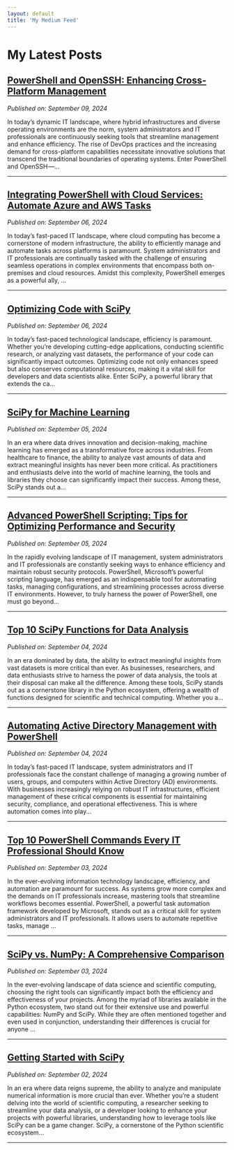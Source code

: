 ```yaml
---
layout: default
title: 'My Medium Feed'
---
```


# My Latest Posts

## [PowerShell and OpenSSH: Enhancing Cross-Platform Management](https://medium.com/tomtalkspowershell/powershell-and-openssh-enhancing-cross-platform-management-bc20fe8c7ac1?source=rss-cba96b45006f------2)
*Published on: September 09, 2024*

In today’s dynamic IT landscape, where hybrid infrastructures and diverse operating environments are the norm, system administrators and IT professionals are continuously seeking tools that streamline management and enhance efficiency. The rise of DevOps practices and the increasing demand for cross-platform capabilities necessitate innovative solutions that transcend the traditional boundaries of operating systems. Enter PowerShell and OpenSSH —...

---

## [Integrating PowerShell with Cloud Services: Automate Azure and AWS Tasks](https://tomtalksit.medium.com/integrating-powershell-with-cloud-services-automate-azure-and-aws-tasks-a68a56d29475?source=rss-cba96b45006f------2)
*Published on: September 06, 2024*

In today’s fast-paced IT landscape, where cloud computing has become a cornerstone of modern infrastructure, the ability to efficiently manage and automate tasks across platforms is paramount. System administrators and IT professionals are continually tasked with the challenge of ensuring seamless operations in complex environments that encompass both on-premises and cloud resources. Amidst this complexity, PowerShell emerges as a powerful ally, ...

---

## [Optimizing Code with SciPy](https://tomtalksit.medium.com/optimizing-code-with-scipy-e4e283b75143?source=rss-cba96b45006f------2)
*Published on: September 06, 2024*

In today’s fast-paced technological landscape, efficiency is paramount. Whether you’re developing cutting-edge applications, conducting scientific research, or analyzing vast datasets, the performance of your code can significantly impact outcomes. Optimizing code not only enhances speed but also conserves computational resources, making it a vital skill for developers and data scientists alike. Enter SciPy, a powerful library that extends the ca...

---

## [SciPy for Machine Learning](https://tomtalksit.medium.com/scipy-for-machine-learning-6cc8947dcc1d?source=rss-cba96b45006f------2)
*Published on: September 05, 2024*

In an era where data drives innovation and decision-making, machine learning has emerged as a transformative force across industries. From healthcare to finance, the ability to analyze vast amounts of data and extract meaningful insights has never been more critical. As practitioners and enthusiasts delve into the world of machine learning, the tools and libraries they choose can significantly impact their success. Among these, SciPy stands out a...

---

## [Advanced PowerShell Scripting: Tips for Optimizing Performance and Security](https://tomtalksit.medium.com/advanced-powershell-scripting-tips-for-optimizing-performance-and-security-60e6534bbe86?source=rss-cba96b45006f------2)
*Published on: September 05, 2024*

In the rapidly evolving landscape of IT management, system administrators and IT professionals are constantly seeking ways to enhance efficiency and maintain robust security protocols. PowerShell, Microsoft’s powerful scripting language, has emerged as an indispensable tool for automating tasks, managing configurations, and streamlining processes across diverse IT environments. However, to truly harness the power of PowerShell, one must go beyond...

---

## [Top 10 SciPy Functions for Data Analysis](https://tomtalksit.medium.com/top-10-scipy-functions-for-data-analysis-d5f0812cc7e8?source=rss-cba96b45006f------2)
*Published on: September 04, 2024*

In an era dominated by data, the ability to extract meaningful insights from vast datasets is more critical than ever. As businesses, researchers, and data enthusiasts strive to harness the power of data analysis, the tools at their disposal can make all the difference. Among these tools, SciPy stands out as a cornerstone library in the Python ecosystem, offering a wealth of functions designed for scientific and technical computing. Whether you a...

---

## [Automating Active Directory Management with PowerShell](https://tomtalksit.medium.com/automating-active-directory-management-with-powershell-09e728834582?source=rss-cba96b45006f------2)
*Published on: September 04, 2024*

In today’s fast-paced IT landscape, system administrators and IT professionals face the constant challenge of managing a growing number of users, groups, and computers within Active Directory (AD) environments. With businesses increasingly relying on robust IT infrastructures, efficient management of these critical components is essential for maintaining security, compliance, and operational effectiveness. This is where automation comes into play...

---

## [Top 10 PowerShell Commands Every IT Professional Should Know](https://tomtalksit.medium.com/top-10-powershell-commands-every-it-professional-should-know-93e16fcd7283?source=rss-cba96b45006f------2)
*Published on: September 03, 2024*

In the ever-evolving information technology landscape, efficiency, and automation are paramount for success. As systems grow more complex and the demands on IT professionals increase, mastering tools that streamline workflows becomes essential. PowerShell, a powerful task automation framework developed by Microsoft, stands out as a critical skill for system administrators and IT professionals. It allows users to automate repetitive tasks, manage ...

---

## [SciPy vs. NumPy: A Comprehensive Comparison](https://tomtalksit.medium.com/scipy-vs-numpy-a-comprehensive-comparison-5c0f804c9922?source=rss-cba96b45006f------2)
*Published on: September 03, 2024*

In the ever-evolving landscape of data science and scientific computing, choosing the right tools can significantly impact both the efficiency and effectiveness of your projects. Among the myriad of libraries available in the Python ecosystem, two stand out for their extensive use and powerful capabilities: NumPy and SciPy. While they are often mentioned together and even used in conjunction, understanding their differences is crucial for anyone ...

---

## [Getting Started with SciPy](https://tomtalksit.medium.com/getting-started-with-scipy-9a980a884838?source=rss-cba96b45006f------2)
*Published on: September 02, 2024*

In an era where data reigns supreme, the ability to analyze and manipulate numerical information is more crucial than ever. Whether you’re a student delving into the world of scientific computing, a researcher seeking to streamline your data analysis, or a developer looking to enhance your projects with powerful libraries, understanding how to leverage tools like SciPy can be a game changer. SciPy, a cornerstone of the Python scientific ecosystem...

---

